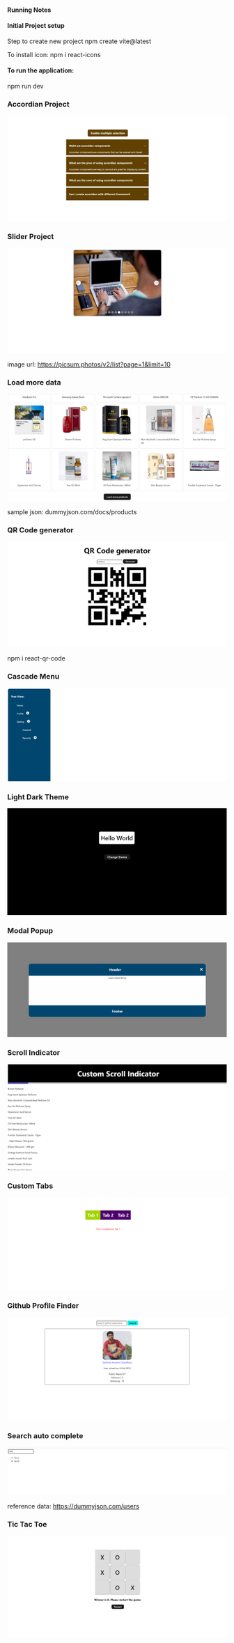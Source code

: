 #### Running Notes

#### Initial Project setup

Step to create new project
npm create vite@latest

To install icon:
npm i react-icons

#### To run the application:

npm run dev

### Accordian Project

![accordian](./screenshots/accordian.png)

### Slider Project

![Slider](./screenshots/image-slider.png)

image url:
https://picsum.photos/v2/list?page=1&limit=10

### Load more data

![Load more data](./screenshots/load-more-data.png)

sample json:
dummyjson.com/docs/products

### QR Code generator

![QR Code generator](./screenshots/qr-generation.png)

npm i react-qr-code

### Cascade Menu

![Cascade Menu](./screenshots/cascade-menu.png)

### Light Dark Theme

![Light Dark Theme](./screenshots/light-dark-theme.png)

### Modal Popup

![Modal Popup](./screenshots/modal-popup.png)

### Scroll Indicator

![Scroll Indicator](./screenshots/scroll-indocator.png)

### Custom Tabs

![Custom Tabs](./screenshots/tabs.png)

### Github Profile Finder

![Github Profile Finder](./screenshots/github-profile-finder.png)

### Search auto complete

![Search auto complete](./screenshots/search-auto-complete.png)

reference data:
https://dummyjson.com/users

### Tic Tac Toe

![Tic Tac Toe](./screenshots/tic-tac-toe.png)
